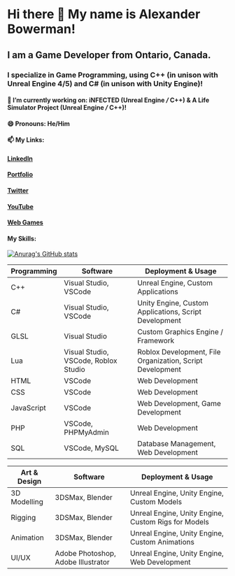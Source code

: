 # Hi there 👋 My name is Alexander Bowerman! 

## I am a Game Developer from Ontario, Canada. 

### I specialize in Game Programming, using C++ (in unison with Unreal Engine 4/5) and C# (in unison with Unity Engine)!

#### 🔭 I’m currently working on: iNFECTED (**Unreal Engine** _/_ **C++**) & A Life Simulator Project (**Unreal Engine** _/_ **C++**)!

#### 😄 Pronouns: He/Him

#### 📫 My Links: 
#### [LinkedIn](https://www.linkedin.com/in/alexander-bowerman) 
#### [Portfolio](https://www.alexanderbowerman.dev) 
#### [Twitter](https://twitter.com/AlexXenB)
#### [YouTube](https://www.youtube.com/channel/UCYiFlZN-kG0jM2nyQfvQJyA)
#### [Web Games](https://www.alexanderbowerman.me/Games/index.html)

#### My Skills:

[![Anurag's GitHub stats](https://github-readme-stats.vercel.app/api?username=XenWulf)](https://github.com/anuraghazra/github-readme-stats)

Programming | Software | Deployment & Usage
------------|----------|-------------------
C++ | Visual Studio, VSCode | Unreal Engine, Custom Applications
C# |  Visual Studio, VSCode | Unity Engine, Custom Applications, Script Development
GLSL | Visual Studio | Custom Graphics Engine / Framework
Lua | Visual Studio, VSCode, Roblox Studio | Roblox Development, File Organization, Script Development
HTML | VSCode | Web Development
CSS | VSCode | Web Development
JavaScript | VSCode | Web Development, Game Development
PHP | VSCode, PHPMyAdmin | Web Development
SQL | VSCode, MySQL | Database Management, Web Development




Art & Design | Software | Deployment & Usage
-------------|----------|-------------------
3D Modelling | 3DSMax, Blender | Unreal Engine, Unity Engine, Custom Models
Rigging | 3DSMax, Blender | Unreal Engine, Unity Engine, Custom Rigs for Models
Animation | 3DSMax, Blender | Unreal Engine, Unity Engine, Custom Animations
UI/UX | Adobe Photoshop, Adobe Illustrator | Unreal Engine, Unity Engine, Web Development


<!--
**XaYaHxen/XaYaHxen** is a ✨ _special_ ✨ repository because its `README.md` (this file) appears on your GitHub profile.

Here are some ideas to get you started:

- 🔭 I’m currently working on ...
- 🌱 I’m currently learning ...
- 👯 I’m looking to collaborate on ...
- 🤔 I’m looking for help with ...
- 💬 Ask me about ...
- 📫 How to reach me: ...
- 😄 Pronouns: ...
- ⚡ Fun fact: ...
-->
